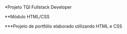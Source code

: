 *Projeto TQI Fullstack Developer 

**Módulo HTML/CSS

***Projeto de portfólio elaborado utilizando HTML e CSS
